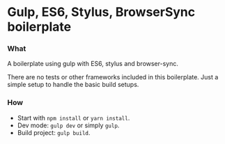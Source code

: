 # Gulp, ES6, Stylus, BrowserSync boilerplate

### What
A boilerplate using gulp with ES6, stylus and browser-sync.

There are no tests or other frameworks included in this boilerplate.
Just a simple setup to handle the basic build setups.


### How

- Start with `npm install` or `yarn install`.
- Dev mode: `gulp dev` or simply `gulp`.
- Build project: `gulp build`.
